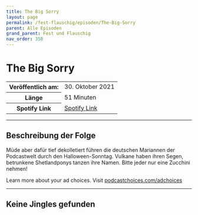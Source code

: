 ```yaml
---
title: The Big Sorry
layout: page
permalink: /fest-flauschig/episoden/The-Big-Sorry
parent: Alle Episoden
grand_parent: Fest und Flauschig
nav_order: 358
---
```


# The Big Sorry
<table class="resp-table dcf-table dcf-table-responsive dcf-table-bordered dcf-table-striped dcf-w-100%">
                    <tbody>
                        <tr>
                            <th scope="row">Veröffentlich am:</th>
                            <td data-label="Veröffentlich am:">30. Oktober 2021</td>
                        </tr>
                        <tr>
                            <th scope="row">Länge </th>
                            <td data-label="Länge ">51 Minuten</td>
                        </tr><tr>
                                <th scope="row">Spotify Link</th>
                                <td data-label="Spotify Link"><a href="https://open.spotify.com/episode/5l6ndZf38MFuo1WLS6vgsI">Spotify Link</a></td>
                            </tr></tbody>
                </table>

***

## Beschreibung der Folge

<div>
<p>Müde aber dafür tief dekolletiert führen die deutschen Mariannen der Podcastwelt durch den Halloween-Sonntag. Vulkane haben ihren Segen, betrunkene Shetlandponys tanzen ihre Namen. Bitte jeder nur eine Zucchini nehmen!</p><p> </p><p>Learn more about your ad choices. Visit <a href="https://podcastchoices.com/adchoices">podcastchoices.com/adchoices</a></p>  
</div>

***

## Keine Jingles gefunden